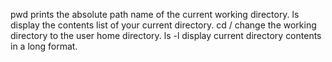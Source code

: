 pwd prints the absolute path name of the current working directory.
ls display the contents list of your current directory.
cd / change the working directory to the user home directory.
ls -l display current directory contents in a long format.
